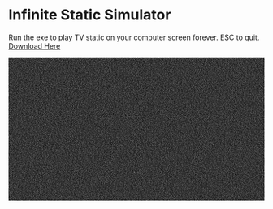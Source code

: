 # Infinite Static Simulator

Run the exe to play TV static on your computer screen forever. ESC to quit. [Download Here](https://github.com/dninosores/InfiniteStaticSimulator/releases/latest)

![static_picture](static_picture.png)